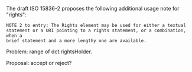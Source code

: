The draft ISO 15836-2 proposes the following additional usage note for
"rights":
    
    NOTE 2 to entry: The Rights element may be used for either a textual
    statement or a URI pointing to a rights statement, or a combination, when a
    brief statement and a more lengthy one are available.

Problem: range of dct:rightsHolder.

Proposal: accept or reject?
